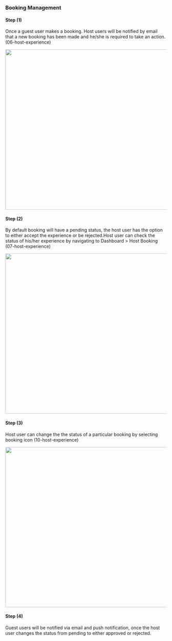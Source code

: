 ### Booking Management

<h4><strong>Step (1)</strong></h4>
Once a guest user makes a booking. Host users will be notified by email that a new booking has been made and he/she is required to take an action. (06-host-experience)

<img height="500px" width="750px" src="/images/experiences/host/06-host-experience.png"></img>

<h4><strong>Step (2)</strong></h4>
By default booking will have a pending status, the host user has the option to either accept the experience or be rejected.Host user can check the status of his/her experience by navigating to Dashboard > Host Booking 
(07-host-experience)

<img height="500px" width="750px" src="/images/experiences/host/07-host-experience.png"></img>

<h4><strong>Step (3)</strong></h4>
Host user can change the the status of a particular booking by selecting booking icon (10-host-experience)

<img height="500px" width="750px" src="/images/experiences/host/10-host-experience.png"></img>

<h4><strong>Step (4)</strong></h4>
Guest users will be notified via email and push notification, once the host user changes the status from pending to either approved or rejected.

